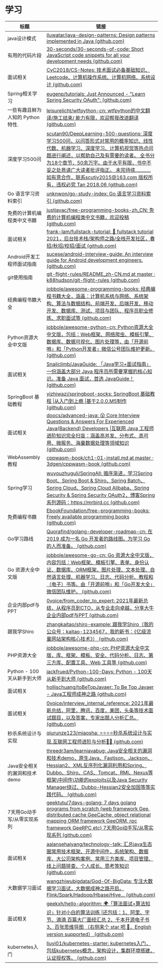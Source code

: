 # 学习

| 标题                              | 链接                                                         |
| --------------------------------- | ------------------------------------------------------------ |
| java设计模式                      | [iluwatar/java-design-patterns: Design patterns implemented in Java (github.com)](https://github.com/iluwatar/java-design-patterns) |
| 有用的代码片段                    | [30-seconds/30-seconds-of-code: Short JavaScript code snippets for all your development needs (github.com)](https://github.com/30-seconds/30-seconds-of-code) |
| 面试相关                          | [CyC2018/CS-Notes: 技术面试必备基础知识、Leetcode、计算机操作系统、计算机网络、系统设计 (github.com)](https://github.com/CyC2018/CS-Notes) |
| Spring相关学习                    | [eugenp/tutorials: Just Announced - "Learn Spring Security OAuth": (github.com)](https://github.com/eugenp/tutorials) |
| 一些有趣且鲜为人知的 Python 特性. | [leisurelicht/wtfpython-cn: wtfpython的中文翻译/施工结束/ 能力有限，欢迎帮我改进翻译 (github.com)](https://github.com/leisurelicht/wtfpython-cn) |
| 深度学习500问                     | [scutan90/DeepLearning-500-questions: 深度学习500问，以问答形式对常用的概率知识、线性代数、机器学习、深度学习、计算机视觉等热点问题进行阐述，以帮助自己及有需要的读者。 全书分为18个章节，50余万字。由于水平有限，书中不妥之处恳请广大读者批评指正。 未完待续............ 如有意合作，联系scutjy2015@163.com 版权所有，违权必究 Tan 2018.06 (github.com)](https://github.com/scutan90/DeepLearning-500-questions) |
| Go 语言学习资料索引               | [unknwon/go-study-index: Go 语言学习资料索引 (github.com)](https://github.com/unknwon/go-study-index) |
| 免费的计算机编程类中文书籍        | [justjavac/free-programming-books-zh_CN: 免费的计算机编程类中文书籍，欢迎投稿 (github.com)](https://github.com/justjavac/free-programming-books-zh_CN) |
| 面试相关                          | [frank-lam/fullstack-tutorial: 🚀 fullstack tutorial 2021，后台技术栈/架构师之路/全栈开发社区，春招/秋招/校招/面试 (github.com)](https://github.com/frank-lam/fullstack-tutorial) |
| Android开发工程师面试指南         | [sucese/android-interview-guide: An interview guide for Android development engineers. (github.com)](https://github.com/sucese/android-interview-guide) |
| git使用指南                       | [git-flight-rules/README_zh-CN.md at master · k88hudson/git-flight-rules (github.com)](https://github.com/k88hudson/git-flight-rules/blob/master/README_zh-CN.md) |
| 经典编程书籍大全                  | [jobbole/awesome-programming-books: 经典编程书籍大全，涵盖：计算机系统与网络、系统架构、算法与数据结构、前端开发、后端开发、移动开发、数据库、测试、项目与团队、程序员职业修炼、求职面试等 (github.com)](https://github.com/jobbole/awesome-programming-books) |
| Python资源大全中文版              | [jobbole/awesome-python-cn: Python资源大全中文版，包括：Web框架、网络爬虫、模板引擎、数据库、数据可视化、图片处理等，由「开源前哨」和「Python开发者」微信公号团队维护更新。 (github.com)](https://github.com/jobbole/awesome-python-cn) |
| 面试相关                          | [Snailclimb/JavaGuide: 「Java学习+面试指南」一份涵盖大部分 Java 程序员所需要掌握的核心知识。准备 Java 面试，首选 JavaGuide！ (github.com)](https://github.com/Snailclimb/JavaGuide) |
| SpringBoot 基础教程               | [yizhiwazi/springboot-socks: SpringBoot 基础教程 \|从入门到上瘾 \|基于2.0.0.M5制作 (github.com)](https://github.com/yizhiwazi/springboot-socks) |
| 面试相关                          | [doocs/advanced-java: 😮 Core Interview Questions & Answers For Experienced Java(Backend) Developers \|互联网 Java 工程师进阶知识完全扫盲：涵盖高并发、分布式、高可用、微服务、海量数据处理等领域知识 (github.com)](https://github.com/doocs/advanced-java) |
| WebAssembly教程                   | [cppwasm-book/ch1-01-install.md at master · 3dgen/cppwasm-book (github.com)](https://github.com/3dgen/cppwasm-book) |
| Spring学习                        | [wuyouzhuguli/SpringAll: 循序渐进，学习Spring Boot、Spring Boot & Shiro、Spring Batch、Spring Cloud、Spring Cloud Alibaba、Spring Security & Spring Security OAuth2，博客Spring系列源码：https://mrbird.cc (github.com)](https://github.com/wuyouzhuguli/SpringAll) |
| 免费编程书籍                      | [EbookFoundation/free-programming-books: Freely available programming books (github.com)](https://github.com/EbookFoundation/free-programming-books) |
| Go学习路线                        | [Quorafind/golang-developer-roadmap-cn: 在 2019 成为一名 Go 开发者的路线图。为学习 Go 的人而准备。 (github.com)](https://github.com/Quorafind/golang-developer-roadmap-cn) |
| Go 资源大全中文版                 | [jobbole/awesome-go-cn: Go 资源大全中文版， 内容包括：Web框架、模板引擎、表单、身份认证、数据库、ORM框架、图片处理、文本处理、自然语言处理、机器学习、日志、代码分析、教程和（电子）书等。由「开源前哨」和「Go开发大全」微信团队维护。 (github.com)](https://github.com/jobbole/awesome-go-cn) |
| 企业内部pdf与PPT                  | [0voice/from_coder_to_expert: 2021年最新总结，从程序员到CTO，从专业走向卓越，分享大牛企业内部pdf与PPT (github.com)](https://github.com/0voice/from_coder_to_expert) |
| 跟我学Shiro                       | [zhangkaitao/shiro-example: 跟我学Shiro（我的公众号：kaitao-1234567，我的新书：《亿级流量网站架构核心技术》） (github.com)](https://github.com/zhangkaitao/shiro-example) |
| PHP资源大全                       | [jobbole/awesome-php-cn: PHP资源大全中文版，库、框架、模板、安全、代码分析、日志、第三方库、配置工具、Web 工具等 (github.com)](https://github.com/jobbole/awesome-php-cn) |
| Python - 100天从新手到大师        | [jackfrued/Python-100-Days: Python - 100天从新手到大师 (github.com)](https://github.com/jackfrued/Python-100-Days) |
| 面试相关                          | [hollischuang/toBeTopJavaer: To Be Top Javaer - Java工程师成神之路 (github.com)](https://github.com/hollischuang/toBeTopJavaer) |
| 面试相关                          | [0voice/interview_internal_reference: 2021年最新总结，阿里，腾讯，百度，美团，头条等技术面试题目，以及答案，专家出题人分析汇总。 (github.com)](https://github.com/0voice/interview_internal_reference) |
| 秒杀系统设计与实现                | [qiurunze123/miaosha: ⭐⭐⭐⭐秒杀系统设计与实现.互联网工程师进阶与分析🙋🐓 (github.com)](https://github.com/qiurunze123/miaosha) |
| Java安全相关的漏洞和技术demo      | [threedr3am/learnjavabug: Java安全相关的漏洞和技术demo，原生Java、Fastjson、Jackson、Hessian2、XML反序列化漏洞利用和Spring、Dubbo、Shiro、CAS、Tomcat、RMI、Nexus等框架\中间件\功能的exploits以及Java Security Manager绕过、Dubbo-Hessian2安全加固等等实践代码。 (github.com)](https://github.com/threedr3am/learnjavabug) |
| 7天用Go动手写/从零实现系列        | [geektutu/7days-golang: 7 days golang programs from scratch (web framework Gee, distributed cache GeeCache, object relational mapping ORM framework GeeORM, rpc framework GeeRPC etc) 7天用Go动手写/从零实现系列 (github.com)](https://github.com/geektutu/7days-golang) |
| 面试相关                          | [aalansehaiyang/technology-talk: 汇总java生态圈常用技术框架、开源中间件，系统架构、数据库、大公司架构案例、常用三方类库、项目管理、线上问题排查、个人成长、思考等知识 (github.com)](https://github.com/aalansehaiyang/technology-talk) |
| 大数据学习面试                    | [wangzhiwubigdata/God-Of-BigData: 专注大数据学习面试，大数据成神之路开启。Flink/Spark/Hadoop/Hbase/Hive... (github.com)](https://github.com/wangzhiwubigdata/God-Of-BigData) |
| 面试相关                          | [geekxh/hello-algorithm: 🌍「算法面试+算法知识」针对小白的算法训练 \|还包括：1、阿里、字节、滴滴 百篇大厂面经汇总 2、千本开源电子书 3、百张思维导图 （右侧来个 star 吧 🌹，English version supported） (github.com)](https://github.com/geekxh/hello-algorithm) |
| kubernetes入门                    | [liuyi01/kubernetes-starter: kubernetes入门，包括kubernetes概念，架构设计，集群环境搭建，认证授权等。 (github.com)](https://github.com/liuyi01/kubernetes-starter) |

